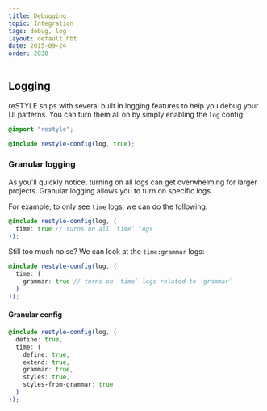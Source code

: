 ```yaml
---
title: Debugging
topic: Integration
tags: debug, log
layout: default.hbt
date: 2015-09-24
order: 2030
---
```


## Logging

reSTYLE ships with several built in logging features to help you debug your UI patterns. You can turn them all on by simply enabling the `log` config:

```scss
@import "restyle";

@include restyle-config(log, true);
```

### Granular logging

As you'll quickly notice, turning on all logs can get overwhelming for larger projects. Granular logging allows you to turn on specific logs.

For example, to only see `time` logs, we can do the following:

```scss
@include restyle-config(log, (
  time: true // turns on all `time` logs
));
```

Still too much noise? We can look at the `time:grammar` logs:

```scss
@include restyle-config(log, (
  time: (
    grammar: true // turns on `time` logs related to `grammar`
  )
));
```

#### Granular config

```scss
@include restyle-config(log, (
  define: true,
  time: (
    define: true,
    extend: true,
    grammar: true,
    styles: true,
    styles-from-grammar: true
  )
));
```